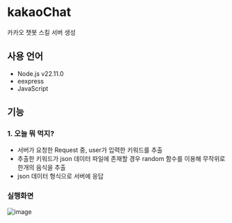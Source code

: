 # kakaoChat
카카오 챗봇 스킬 서버 생성
## 사용 언어
- Node.js v22.11.0
- eexpress
- JavaScript

## 기능
### 1. 오늘 뭐 먹지?
  - 서버가 요청한 Request 중, user가 입력한 키워드를 추출
  - 추출한 키워드가 json 데이터 파일에 존재할 경우 random 함수를 이용해 무작위로 한개의 음식을 추출
  - json 데이터 형식으로 서버에 응답

### 실행화면
![image](https://github.com/user-attachments/assets/4d98a7c0-4a7e-4f57-8706-beda0d72eba9)
